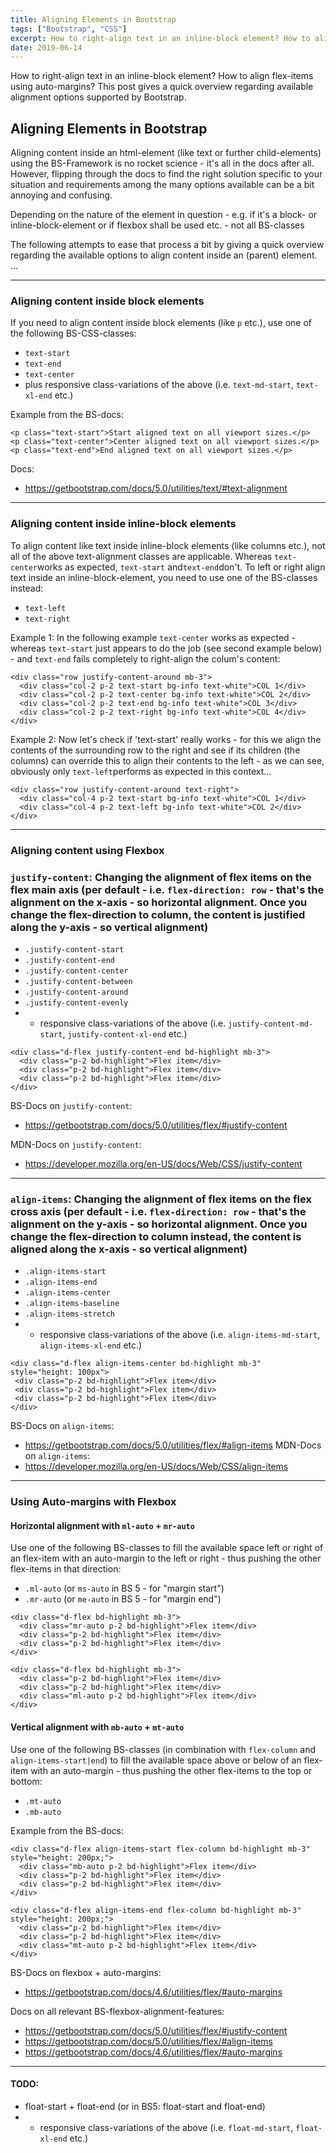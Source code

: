 ```yaml
---
title: Aligning Elements in Bootstrap
tags: ["Bootstrap", "CSS"]
excerpt: How to right-align text in an inline-block element? How to align flex-items using auto-margins? This post gives a quick overview regarding available alignment options supported by Bootstrap.
date: 2019-06-14
---
```


How to right-align text in an inline-block element? How to align flex-items using auto-margins? This post gives a quick overview regarding available alignment options supported by Bootstrap.

## Aligning Elements in Bootstrap

Aligning content inside an html-element (like text or further child-elements) using the BS-Framework is no rocket science - it's all in the docs after all. However, flipping through the docs to find the right solution specific to your situation and requirements among the many options available can be a bit annoying and confusing. 

Depending on the nature of the element in question - e.g. if it's a block- or inline-block-element or if flexbox shall be used etc. - not all BS-classes 

The following attempts to ease that process a bit by giving a quick overview regarding the available options to align content inside an (parent) element. ...  

---------------------------------------------

### Aligning content inside block elements 

If you need to align content inside block elements (like `p` etc.), use one of the following BS-CSS-classes:  

- `text-start`
- `text-end`
- `text-center`
- plus responsive class-variations of the above (i.e. `text-md-start`, `text-xl-end` etc.)    

Example from the BS-docs:

```
<p class="text-start">Start aligned text on all viewport sizes.</p>
<p class="text-center">Center aligned text on all viewport sizes.</p>
<p class="text-end">End aligned text on all viewport sizes.</p> 
```

Docs:
- https://getbootstrap.com/docs/5.0/utilities/text/#text-alignment

---------------------------------------------

### Aligning content inside inline-block elements 

To align content like text inside inline-block elements (like columns etc.), not all of the above text-alignment classes are applicable. Whereas `text-center`works as expected, `text-start` and`text-end`don't. To left or right align text inside an inline-block-element, you need to use one of the BS-classes instead:   

- `text-left` 
- `text-right` 

Example 1: In the following example `text-center` works as expected - whereas `text-start` just appears to do the job (see second example below) - and `text-end` fails completely to right-align the colum's content: 

```
<div class="row justify-content-around mb-3">
  <div class="col-2 p-2 text-start bg-info text-white">COL 1</div>
  <div class="col-2 p-2 text-center bg-info text-white">COL 2</div>
  <div class="col-2 p-2 text-end bg-info text-white">COL 3</div>
  <div class="col-2 p-2 text-right bg-info text-white">COL 4</div>
</div>
```

Example 2: Now let's check if 'text-start' really works - for this we align the contents of the surrounding row to the right and see if its children (the columns) can override this to align their contents to the left - as we can see, obviously only `text-left`performs as expected in this context...

```
<div class="row justify-content-around text-right">
  <div class="col-4 p-2 text-start bg-info text-white">COL 1</div>
  <div class="col-4 p-2 text-left bg-info text-white">COL 2</div>
</div> 
```



---------------------------------------------

### Aligning content using Flexbox

### `justify-content`: Changing the alignment of flex items on the flex main axis (per default - i.e. `flex-direction: row` - that's the alignment on the x-axis - so horizontal alignment. Once you change the flex-direction to column, the content is justified along the y-axis - so vertical alignment) 

- `.justify-content-start`
- `.justify-content-end`
- `.justify-content-center`
- `.justify-content-between`
- `.justify-content-around`
- `.justify-content-evenly`
- + responsive class-variations of the above (i.e. `justify-content-md-start`, `justify-content-xl-end` etc.)    


```
<div class="d-flex justify-content-end bd-highlight mb-3">
  <div class="p-2 bd-highlight">Flex item</div>
  <div class="p-2 bd-highlight">Flex item</div>
  <div class="p-2 bd-highlight">Flex item</div>
</div>
```

BS-Docs on `justify-content`: 
- https://getbootstrap.com/docs/5.0/utilities/flex/#justify-content   

MDN-Docs on `justify-content`: 
- https://developer.mozilla.org/en-US/docs/Web/CSS/justify-content

---------------------------------------------

### `align-items`: Changing the alignment of flex items on the flex cross axis (per default - i.e. `flex-direction: row` - that's the alignment on the y-axis - so horizontal alignment. Once you change the flex-direction to column instead, the content is aligned along the x-axis - so vertical alignment) 

- `.align-items-start`
- `.align-items-end`
- `.align-items-center`
- `.align-items-baseline`
- `.align-items-stretch`
- + responsive class-variations of the above (i.e. `align-items-md-start`, `align-items-xl-end` etc.)     

```
<div class="d-flex align-items-center bd-highlight mb-3" style="height: 100px">
 <div class="p-2 bd-highlight">Flex item</div>
 <div class="p-2 bd-highlight">Flex item</div>
 <div class="p-2 bd-highlight">Flex item</div>
</div>
```
BS-Docs on `align-items`: 
- https://getbootstrap.com/docs/5.0/utilities/flex/#align-items
MDN-Docs on `align-items`: 
- https://developer.mozilla.org/en-US/docs/Web/CSS/align-items

---------------------------------------------

### Using Auto-margins with Flexbox   

#### Horizontal alignment with `ml-auto` + `mr-auto`

Use one of the following BS-classes to fill the available space left or right of an flex-item with an auto-margin to the left or right - thus pushing the other flex-items in that direction:

- `.ml-auto` (or `ms-auto` in BS 5 - for "margin start")
- `.mr-auto` (or `me-auto` in BS 5 - for "margin end")
 
```
<div class="d-flex bd-highlight mb-3">
  <div class="mr-auto p-2 bd-highlight">Flex item</div>
  <div class="p-2 bd-highlight">Flex item</div>
  <div class="p-2 bd-highlight">Flex item</div>
</div>

<div class="d-flex bd-highlight mb-3">
  <div class="p-2 bd-highlight">Flex item</div>
  <div class="p-2 bd-highlight">Flex item</div>
  <div class="ml-auto p-2 bd-highlight">Flex item</div>
</div>
```

#### Vertical alignment with `mb-auto` + `mt-auto`

Use one of the following BS-classes (in combination with `flex-column` and `align-items-start|end`) to fill the available space above or below of an flex-item with an auto-margin - thus pushing the other flex-items to the top or bottom:

- `.mt-auto`  
- `.mb-auto`  
 
Example from the BS-docs:

```
<div class="d-flex align-items-start flex-column bd-highlight mb-3" style="height: 200px;">
  <div class="mb-auto p-2 bd-highlight">Flex item</div>
  <div class="p-2 bd-highlight">Flex item</div>
  <div class="p-2 bd-highlight">Flex item</div>
</div>

<div class="d-flex align-items-end flex-column bd-highlight mb-3" style="height: 200px;">
  <div class="p-2 bd-highlight">Flex item</div>
  <div class="p-2 bd-highlight">Flex item</div>
  <div class="mt-auto p-2 bd-highlight">Flex item</div>
</div>
```


BS-Docs on flexbox + auto-margins: 
- https://getbootstrap.com/docs/4.6/utilities/flex/#auto-margins


Docs on all relevant BS-flexbox-alignment-features: 
- https://getbootstrap.com/docs/5.0/utilities/flex/#justify-content   
- https://getbootstrap.com/docs/5.0/utilities/flex/#align-items
- https://getbootstrap.com/docs/4.6/utilities/flex/#auto-margins

---------------------------------------------

#### TODO: 
- float-start + float-end (or in BS5: float-start and float-end)
- + responsive class-variations of the above (i.e. `float-md-start`, `float-xl-end` etc.)    

